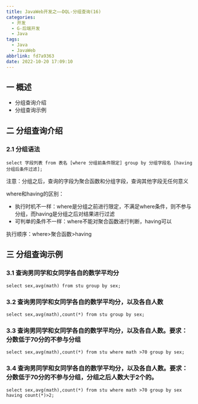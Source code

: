 ```yaml
---
title: JavaWeb开发之——DQL-分组查询(16)
categories:
  - 开发
  - G-后端开发
  - Java
tags:
  - Java
  - JavaWeb
abbrlink: fd7a9363
date: 2022-10-20 17:09:10
---
```

## 一 概述

* 分组查询介绍
* 分组查询示例

<!--more-->

## 二 分组查询介绍

### 2.1 分组语法

```
select 字段列表 from 表名 [where 分组前条件限定] group by 分组字段名 [having 分组后条件过滤];
```

注意：分组之后，查询的字段为聚合函数和分组字段，查询其他字段无任何意义

where和having的区别：

* 执行时机不一样：where是分组之前进行限定，不满足where条件，则不参与分组，而having是分组之后对结果进行过滤
* 可判单的条件不一样：where不能对聚合函数进行判断，having可以

执行顺序：where>聚合函数>having

## 三 分组查询示例

### 3.1 查询男同学和女同学各自的数学平均分

```
select sex,avg(math) from stu group by sex;
```

### 3.2 查询男同学和女同学各自的数学平均分，以及各自人数

```
select sex,avg(math),count(*) from stu group by sex;
```

### 3.3 查询男同学和女同学各自的数学平均分，以及各自人数。要求：分数低于70分的不参与分组

```
select sex,avg(math),count(*) from stu where math >70 group by sex;
```

### 3.4 查询男同学和女同学各自的数学平均分，以及各自人数。要求：分数低于70分的不参与分组，分组之后人数大于2个的。

```
select sex,avg(math),count(*) from stu where math >70 group by sex having count(*)>2;
```

